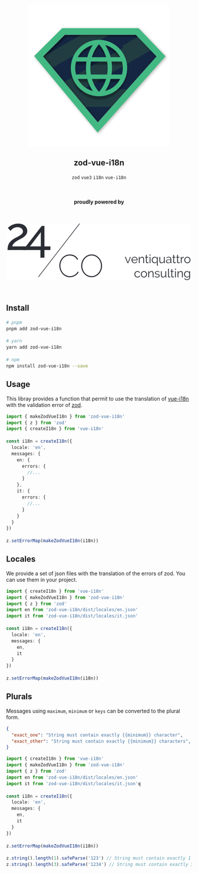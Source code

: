 <div align="center">
  
[![volverjs](docs/static/zod-vue-i18n.svg)](https://volverjs.github.io/zod-vue-i18n)

## zod-vue-i18n

`zod` `vue3` `i18n` `vue-i18n`

<br>

#### proudly powered by

<br>

[![24/Consulting](docs/static/24consulting.svg)](https://24consulting.it)

<br>

</div>

## Install

```bash
# pnpm
pnpm add zod-vue-i18n

# yarn
yarn add zod-vue-i18n

# npm
npm install zod-vue-i18n --save
```

## Usage

This libray provides a function that permit to use the translation of [vue-i18n](https://github.com/intlify/vue-i18n-next/) with the validation error of [zod](https://github.com/colinhacks/zod).

```typescript
import { makeZodVueI18n } from 'zod-vue-i18n'
import { z } from 'zod'
import { createI18n } from 'vue-i18n'

const i18n = createI18n({
  locale: 'en',
  messages: {
    en: {
      errors: {
        //...
      }
    },
    it: {
      errors: {
        //...
      }
    }
  }
})

z.setErrorMap(makeZodVueI18n(i18n))
```

## Locales

We provide a set of json files with the translation of the errors of zod. You can use them in your project.

```typescript
import { createI18n } from 'vue-i18n'
import { makeZodVueI18n } from 'zod-vue-i18n'
import { z } from 'zod'
import en from 'zod-vue-i18n/dist/locales/en.json'
import it from 'zod-vue-i18n/dist/locales/it.json'

const i18n = createI18n({
  locale: 'en',
  messages: {
    en,
    it
  }
})

z.setErrorMap(makeZodVueI18n(i18n))
```

## Plurals

Messages using `maximum`, `minimum` or `keys` can be converted to the plural form.

```json
{
  "exact_one": "String must contain exactly {{minimum}} character",
  "exact_other": "String must contain exactly {{minimum}} characters",
}
```
```typescript
import { createI18n } from 'vue-i18n'
import { makeZodVueI18n } from 'zod-vue-i18n'
import { z } from 'zod'
import en from 'zod-vue-i18n/dist/locales/en.json'
import it from 'zod-vue-i18n/dist/locales/it.json'q

const i18n = createI18n({
  locale: 'en',
  messages: {
    en,
    it
  }
})

z.setErrorMap(makeZodVueI18n(i18n))

z.string().length(1).safeParse('123') // String must contain exactly 1 character
z.string().length(3).safeParse('1234') // String must contain exactly 3 characters
```

